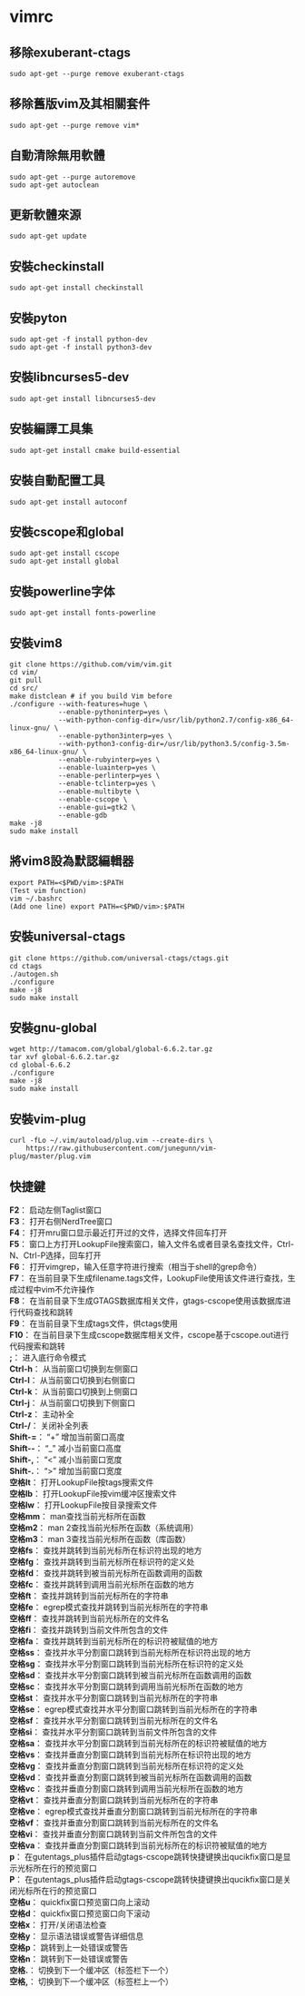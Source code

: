 # vimrc

## 移除exuberant-ctags
    sudo apt-get --purge remove exuberant-ctags
## 移除舊版vim及其相關套件
    sudo apt-get --purge remove vim*
## 自動清除無用軟體
    sudo apt-get --purge autoremove
    sudo apt-get autoclean
## 更新軟體來源
    sudo apt-get update
## 安裝checkinstall
    sudo apt-get install checkinstall
## 安裝pyton
    sudo apt-get -f install python-dev
    sudo apt-get -f install python3-dev
## 安裝libncurses5-dev
    sudo apt-get install libncurses5-dev
## 安裝編譯工具集
    sudo apt-get install cmake build-essential
## 安裝自動配置工具
    sudo apt-get install autoconf
## 安裝cscope和global
    sudo apt-get install cscope
    sudo apt-get install global
## 安裝powerline字体
    sudo apt-get install fonts-powerline
## 安裝vim8
    git clone https://github.com/vim/vim.git
    cd vim/
    git pull
    cd src/
    make distclean # if you build Vim before
    ./configure --with-features=huge \
                --enable-pythoninterp=yes \
                --with-python-config-dir=/usr/lib/python2.7/config-x86_64-linux-gnu/ \
                --enable-python3interp=yes \
                --with-python3-config-dir=/usr/lib/python3.5/config-3.5m-x86_64-linux-gnu/ \
                --enable-rubyinterp=yes \
                --enable-luainterp=yes \
                --enable-perlinterp=yes \
                --enable-tclinterp=yes \
                --enable-multibyte \
                --enable-cscope \
                --enable-gui=gtk2 \
                --enable-gdb
    make -j8
    sudo make install
## 將vim8設為默認編輯器
    export PATH=<$PWD/vim>:$PATH
    (Test vim function)
    vim ~/.bashrc
    (Add one line) export PATH=<$PWD/vim>:$PATH
## 安裝universal-ctags
    git clone https://github.com/universal-ctags/ctags.git
    cd ctags
    ./autogen.sh
    ./configure
    make -j8
    sudo make install
## 安裝gnu-global
    wget http://tamacom.com/global/global-6.6.2.tar.gz
    tar xvf global-6.6.2.tar.gz
    cd global-6.6.2
    ./configure
    make -j8
    sudo make install
## 安裝vim-plug
    curl -fLo ~/.vim/autoload/plug.vim --create-dirs \
    	https://raw.githubusercontent.com/junegunn/vim-plug/master/plug.vim

## 快捷鍵
**F2**： 启动左侧Taglist窗口  
**F3**： 打开右侧NerdTree窗口  
**F4**： 打开mru窗口显示最近打开过的文件，选择文件回车打开  
**F5**： 窗口上方打开LookupFile搜索窗口，输入文件名或者目录名查找文件，Ctrl-N、Ctrl-P选择，回车打开  
**F6**： 打开vimgrep，输入任意字符进行搜索（相当于shell的grep命令）  
**F7**： 在当前目录下生成filename.tags文件，LookupFile使用该文件进行查找，生成过程中vim不允许操作  
**F8**： 在当前目录下生成GTAGS数据库相关文件，gtags-cscope使用该数据库进行代码查找和跳转  
**F9**： 在当前目录下生成tags文件，供ctags使用  
**F10**： 在当前目录下生成cscope数据库相关文件，cscope基于cscope.out进行代码搜索和跳转  
**;**： 进入底行命令模式  
**Ctrl-h**： 从当前窗口切换到左侧窗口  
**Ctrl-l**： 从当前窗口切换到右侧窗口  
**Ctrl-k**： 从当前窗口切换到上侧窗口  
**Ctrl-j**： 从当前窗口切换到下侧窗口  
**Ctrl-z**： 主动补全  
**Ctrl-/**： 关闭补全列表  
**Shift-=**： “+” 增加当前窗口高度  
**Shift--**： “_” 减小当前窗口高度  
**Shift-,**： “<” 减小当前窗口宽度  
**Shift-.**： “>” 增加当前窗口宽度  
**空格lt**： 打开LookupFile按tags搜索文件  
**空格lb**： 打开LookupFile按vim缓冲区搜索文件  
**空格lw**： 打开LookupFile按目录搜索文件  
**空格mm**： man查找当前光标所在函数  
**空格m2**： man 2查找当前光标所在函数（系统调用）  
**空格m3**： man 3查找当前光标所在函数（库函数）  
**空格fs**： 查找并跳转到当前光标所在标识符出现的地方  
**空格fg**： 查找并跳转到当前光标所在标识符的定义处  
**空格fd**： 查找并跳转到被当前光标所在函数调用的函数  
**空格fc**： 查找并跳转到调用当前光标所在函数的地方  
**空格ft**： 查找并跳转到当前光标所在的字符串  
**空格fe**： egrep模式查找并跳转到当前光标所在的字符串  
**空格ff**： 查找并跳转到当前光标所在的文件名  
**空格fi**： 查找并跳转到当前文件所包含的文件  
**空格fa**： 查找并跳转到当前光标所在的标识符被赋值的地方  
**空格ss**： 查找并水平分割窗口跳转到当前光标所在标识符出现的地方  
**空格sg**： 查找并水平分割窗口跳转到当前光标所在标识符的定义处  
**空格sd**： 查找并水平分割窗口跳转到被当前光标所在函数调用的函数  
**空格sc**： 查找并水平分割窗口跳转到调用当前光标所在函数的地方  
**空格st**： 查找并水平分割窗口跳转到当前光标所在的字符串  
**空格se**： egrep模式查找并水平分割窗口跳转到当前光标所在的字符串  
**空格sf**： 查找并水平分割窗口跳转到当前光标所在的文件名  
**空格si**： 查找并水平分割窗口跳转到当前文件所包含的文件  
**空格sa**： 查找并水平分割窗口跳转到当前光标所在的标识符被赋值的地方  
**空格vs**： 查找并垂直分割窗口跳转到当前光标所在标识符出现的地方  
**空格vg**： 查找并垂直分割窗口跳转到当前光标所在标识符的定义处  
**空格vd**： 查找并垂直分割窗口跳转到被当前光标所在函数调用的函数  
**空格vc**： 查找并垂直分割窗口跳转到调用当前光标所在函数的地方  
**空格vt**： 查找并垂直分割窗口跳转到当前光标所在的字符串  
**空格ve**： egrep模式查找并垂直分割窗口跳转到当前光标所在的字符串  
**空格vf**： 查找并垂直分割窗口跳转到当前光标所在的文件名  
**空格vi**： 查找并垂直分割窗口跳转到当前文件所包含的文件  
**空格va**： 查找并垂直分割窗口跳转到当前光标所在的标识符被赋值的地方  
**p**： 在gutentags_plus插件启动gtags-cscope跳转快捷键换出qucikfix窗口是显示光标所在行的预览窗口  
**P**： 在gutentags_plus插件启动gtags-cscope跳转快捷键换出qucikfix窗口是关闭光标所在行的预览窗口  
**空格u**： quickfix窗口预览窗口向上滚动  
**空格d**： quickfix窗口预览窗口向下滚动  
**空格x**： 打开/关闭语法检查  
**空格y**： 显示语法错误或警告详细信息  
**空格p**： 跳转到上一处错误或警告  
**空格n**： 跳转到下一处错误或警告  
**空格.**： 切换到下一个缓冲区（标签栏下一个）  
**空格,**： 切换到下一个缓冲区（标签栏上一个）  